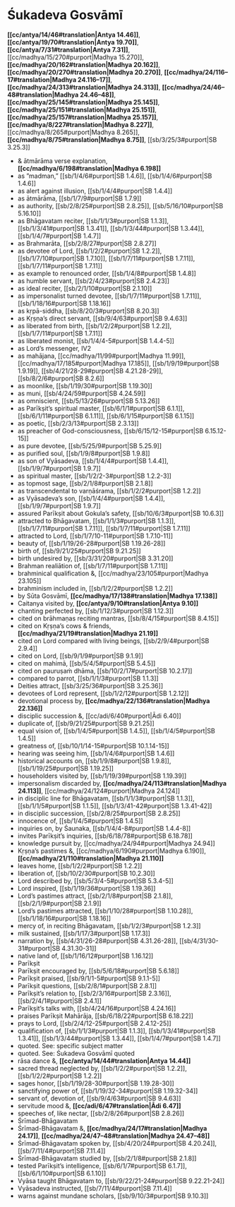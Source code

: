 # Śukadeva Gosvāmī

**[[cc/antya/14/46#translation|Antya 14.46]]**, **[[cc/antya/19/70#translation|Antya 19.70]]**, **[[cc/antya/7/31#translation|Antya 7.31]]**, [[cc/madhya/15/270#purport|Madhya 15.270]], **[[cc/madhya/20/162#translation|Madhya 20.162]]**, **[[cc/madhya/20/270#translation|Madhya 20.270]]**, **[[cc/madhya/24/116–17#translation|Madhya 24.116–17]]**, **[[cc/madhya/24/313#translation|Madhya 24.313]]**, **[[cc/madhya/24/46–48#translation|Madhya 24.46–48]]**, **[[cc/madhya/25/145#translation|Madhya 25.145]]**, **[[cc/madhya/25/151#translation|Madhya 25.151]]**, **[[cc/madhya/25/157#translation|Madhya 25.157]]**, **[[cc/madhya/8/227#translation|Madhya 8.227]]**, [[cc/madhya/8/265#purport|Madhya 8.265]], **[[cc/madhya/8/75#translation|Madhya 8.75]]**, [[sb/3/25/3#purport|SB 3.25.3]]

* & ātmārāma verse explanation, **[[cc/madhya/6/198#translation|Madhya 6.198]]**
* as ”madman,” [[sb/1/4/6#purport|SB 1.4.6]], [[sb/1/4/6#purport|SB 1.4.6]]
* as alert against illusion, [[sb/1/4/4#purport|SB 1.4.4]]
* as ātmārāma, [[sb/1/7/9#purport|SB 1.7.9]]
* as authority, [[sb/2/8/25#purport|SB 2.8.25]], [[sb/5/16/10#purport|SB 5.16.10]]
* as Bhāgavatam reciter, [[sb/1/1/3#purport|SB 1.1.3]], [[sb/1/3/41#purport|SB 1.3.41]], [[sb/1/3/44#purport|SB 1.3.44]], [[sb/1/4/7#purport|SB 1.4.7]]
* as Brahmarāta, [[sb/2/8/27#purport|SB 2.8.27]]
* as devotee of Lord, [[sb/1/2/2#purport|SB 1.2.2]], [[sb/1/7/10#purport|SB 1.7.10]], [[sb/1/7/11#purport|SB 1.7.11]], [[sb/1/7/11#purport|SB 1.7.11]]
* as example to renounced order, [[sb/1/4/8#purport|SB 1.4.8]]
* as humble servant, [[sb/2/4/23#purport|SB 2.4.23]]
* as ideal reciter, [[sb/2/1/10#purport|SB 2.1.10]]
* as impersonalist turned devotee, [[sb/1/7/11#purport|SB 1.7.11]], [[sb/1/18/16#purport|SB 1.18.16]]
* as kṛpā-siddha, [[sb/8/20/3#purport|SB 8.20.3]]
* as Kṛṣṇa’s direct servant, [[sb/9/4/63#purport|SB 9.4.63]]
* as liberated from birth, [[sb/1/2/2#purport|SB 1.2.2]], [[sb/1/7/11#purport|SB 1.7.11]]
* as liberated monist, [[sb/1/4/4-5#purport|SB 1.4.4-5]]
* as Lord’s messenger, IV2 
* as mahājana, [[cc/madhya/11/99#purport|Madhya 11.99]], [[cc/madhya/17/185#purport|Madhya 17.185]], [[sb/1/9/19#purport|SB 1.9.19]], [[sb/4/21/28-29#purport|SB 4.21.28-29]], [[sb/8/2/6#purport|SB 8.2.6]]
* as moonlike, [[sb/1/19/30#purport|SB 1.19.30]]
* as muni, [[sb/4/24/59#purport|SB 4.24.59]]
* as omniscient, [[sb/5/13/26#purport|SB 5.13.26]]
* as Parīkṣit’s spiritual master, [[sb/6/1/1#purport|SB 6.1.1]], [[sb/6/1/11#purport|SB 6.1.11]], [[sb/6/1/15#purport|SB 6.1.15]]
* as poetic, [[sb/2/3/13#purport|SB 2.3.13]]
* as preacher of God-consciousness, [[sb/6/15/12-15#purport|SB 6.15.12-15]]
* as pure devotee, [[sb/5/25/9#purport|SB 5.25.9]]
* as purified soul, [[sb/1/9/8#purport|SB 1.9.8]]
* as son of Vyāsadeva, [[sb/1/4/4#purport|SB 1.4.4]], [[sb/1/9/7#purport|SB 1.9.7]]
* as spiritual master, [[sb/1/2/2-3#purport|SB 1.2.2-3]]
* as topmost sage, [[sb/2/1/8#purport|SB 2.1.8]]
* as transcendental to varṇāśrama, [[sb/1/2/2#purport|SB 1.2.2]]
* as Vyāsadeva’s son, [[sb/1/4/4#purport|SB 1.4.4]], [[sb/1/9/7#purport|SB 1.9.7]]
* assured Parīkṣit about Gokula’s safety, [[sb/10/6/3#purport|SB 10.6.3]]
* attracted to Bhāgavatam, [[sb/1/1/3#purport|SB 1.1.3]], [[sb/1/7/11#purport|SB 1.7.11]], [[sb/1/7/11#purport|SB 1.7.11]]
* attracted to Lord, [[sb/1/7/10-11#purport|SB 1.7.10-11]]
* beauty of, [[sb/1/19/26-28#purport|SB 1.19.26-28]]
* birth of, [[sb/9/21/25#purport|SB 9.21.25]]
* birth undesired by, [[sb/3/31/20#purport|SB 3.31.20]]
* Brahman realiātion of, [[sb/1/7/11#purport|SB 1.7.11]]
* brahminical qualification &, [[cc/madhya/23/105#purport|Madhya 23.105]]
* brahminism included in, [[sb/1/2/2#purport|SB 1.2.2]]
* by Sūta Gosvāmī, **[[cc/madhya/17/138#translation|Madhya 17.138]]**
* Caitanya visited by, **[[cc/antya/9/10#translation|Antya 9.10]]**
* chanting perfected by, [[sb/1/12/3#purport|SB 1.12.3]]
* cited on brāhmaṇas reciting mantras, [[sb/8/4/15#purport|SB 8.4.15]]
* cited on Kṛṣṇa’s cows & friends, **[[cc/madhya/21/19#translation|Madhya 21.19]]**
* cited on Lord compared with living beings, [[sb/2/9/4#purport|SB 2.9.4]]
* cited on Lord, [[sb/9/1/9#purport|SB 9.1.9]]
* cited on mahimā, [[sb/5/4/5#purport|SB 5.4.5]]
* cited on pauruṣaṁ dhāma, [[sb/10/2/17#purport|SB 10.2.17]]
* compared to parrot, [[sb/1/1/3#purport|SB 1.1.3]]
* Deities attract, [[sb/3/25/36#purport|SB 3.25.36]]
* devotees of Lord represent, [[sb/1/2/12#purport|SB 1.2.12]]
* devotional process by, **[[cc/madhya/22/136#translation|Madhya 22.136]]**
* disciplic succession &, [[cc/adi/6/40#purport|Ādi 6.40]]
* duplicate of, [[sb/9/21/25#purport|SB 9.21.25]]
* equal vision of, [[sb/1/4/5#purport|SB 1.4.5]], [[sb/1/4/5#purport|SB 1.4.5]]
* greatness of, [[sb/10/1/14-15#purport|SB 10.1.14-15]]
* hearing was seeing him, [[sb/1/4/6#purport|SB 1.4.6]]
* historical accounts on, [[sb/1/9/8#purport|SB 1.9.8]], [[sb/1/19/25#purport|SB 1.19.25]]
* householders visited by, [[sb/1/19/39#purport|SB 1.19.39]]
* impersonalism discarded by, **[[cc/madhya/24/113#translation|Madhya 24.113]]**, [[cc/madhya/24/124#purport|Madhya 24.124]]
* in disciplic line for Bhāgavatam, [[sb/1/1/3#purport|SB 1.1.3]], [[sb/1/1/5#purport|SB 1.1.5]], [[sb/1/3/41-42#purport|SB 1.3.41-42]]
* in disciplic succession, [[sb/2/8/25#purport|SB 2.8.25]]
* innocence of, [[sb/1/4/5#purport|SB 1.4.5]]
* inquiries on, by Śaunaka, [[sb/1/4/4-8#purport|SB 1.4.4-8]]
* invites Parīkṣit’s inquiries, [[sb/6/18/78#purport|SB 6.18.78]]
* knowledge pursuit by, [[cc/madhya/24/94#purport|Madhya 24.94]]
* Kṛṣṇa’s pastimes &, [[cc/madhya/6/190#purport|Madhya 6.190]], **[[cc/madhya/21/110#translation|Madhya 21.110]]**
* leaves home, [[sb/1/2/2#purport|SB 1.2.2]]
* liberation of, [[sb/10/2/30#purport|SB 10.2.30]]
* Lord described by, [[sb/5/3/4-5#purport|SB 5.3.4-5]]
* Lord inspired, [[sb/1/19/36#purport|SB 1.19.36]]
* Lord’s pastimes attract, [[sb/2/1/8#purport|SB 2.1.8]], [[sb/2/1/9#purport|SB 2.1.9]]
* Lord’s pastimes attracted, [[sb/1/10/28#purport|SB 1.10.28]], [[sb/1/18/16#purport|SB 1.18.16]]
* mercy of, in reciting Bhāgavatam, [[sb/1/2/3#purport|SB 1.2.3]]
* milk sustained, [[sb/1/17/3#purport|SB 1.17.3]]
* narration by, [[sb/4/31/26-28#purport|SB 4.31.26-28]], [[sb/4/31/30-31#purport|SB 4.31.30-31]]
* native land of, [[sb/1/16/12#purport|SB 1.16.12]]
* Parīkṣit 
* Parīkṣit encouraged by, [[sb/5/6/18#purport|SB 5.6.18]]
* Parīkṣit praised, [[sb/9/1/1-5#purport|SB 9.1.1-5]]
* Parīkṣit questions, [[sb/2/8/1#purport|SB 2.8.1]]
* Parīkṣit’s relation to, [[sb/2/3/16#purport|SB 2.3.16]], [[sb/2/4/1#purport|SB 2.4.1]]
* Parīkṣit’s talks with, [[sb/4/24/16#purport|SB 4.24.16]]
* praises Parīkṣit Mahārāja, [[sb/6/18/22#purport|SB 6.18.22]]
* prays to Lord, [[sb/2/4/12-25#purport|SB 2.4.12-25]]
* qualification of, [[sb/1/1/3#purport|SB 1.1.3]], [[sb/1/3/41#purport|SB 1.3.41]], [[sb/1/3/44#purport|SB 1.3.44]], [[sb/1/4/7#purport|SB 1.4.7]]
* quoted. See: specific subject matter 
* quoted. See: Śukadeva Gosvāmī quoted 
* rāsa dance &, **[[cc/antya/14/44#translation|Antya 14.44]]**
* sacred thread neglected by, [[sb/1/2/2#purport|SB 1.2.2]], [[sb/1/2/2#purport|SB 1.2.2]]
* sages honor, [[sb/1/19/28-30#purport|SB 1.19.28-30]]
* sanctifying power of, [[sb/1/19/32-34#purport|SB 1.19.32-34]]
* servant of, devotion of, [[sb/9/4/63#purport|SB 9.4.63]]
* servitude mood &, **[[cc/adi/6/47#translation|Ādi 6.47]]**
* speeches of, like nectar, [[sb/2/8/26#purport|SB 2.8.26]]
* Śrīmad-Bhāgavatam 
* Śrīmad-Bhāgavatam &, **[[cc/madhya/24/17#translation|Madhya 24.17]]**, **[[cc/madhya/24/47–48#translation|Madhya 24.47–48]]**
* Śrīmad-Bhāgavatam spoken by, [[sb/4/20/24#purport|SB 4.20.24]], [[sb/7/11/4#purport|SB 7.11.4]]
* Śrīmad-Bhāgavatam studied by, [[sb/2/1/8#purport|SB 2.1.8]]
* tested Parīkṣit’s intelligence, [[sb/6/1/7#purport|SB 6.1.7]], [[sb/6/1/10#purport|SB 6.1.10]]
* Vyāsa taught Bhāgavatam to, [[sb/9/22/21-24#purport|SB 9.22.21-24]]
* Vyāsadeva instructed, [[sb/7/11/4#purport|SB 7.11.4]]
* warns against mundane scholars, [[sb/9/10/3#purport|SB 9.10.3]]
